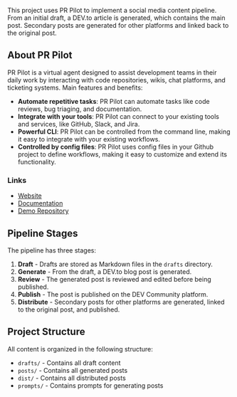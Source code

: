This project uses PR Pilot to implement a social media content pipeline.
From an initial draft, a DEV.to article is generated, which contains the main post.
Secondary posts are generated for other platforms and linked back to the original post.


## About PR Pilot
PR Pilot is a virtual agent designed to assist development teams in their daily work by interacting with code repositories, wikis, chat platforms, and ticketing systems.
Main features and benefits:
- **Automate repetitive tasks**: PR Pilot can automate tasks like code reviews, bug triaging, and documentation.
- **Integrate with your tools**: PR Pilot can connect to your existing tools and services, like GitHub, Slack, and Jira.
- **Powerful CLI**: PR Pilot can be controlled from the command line, making it easy to integrate with your existing workflows.
- **Controlled by config files**: PR Pilot uses config files in your Github project to define workflows, making it easy to customize and extend its functionality.

### Links
- [Website](https://www.pr-pilot.ai)
- [Documentation](https://docs.pr-pilot.ai)
- [Demo Repository](https://github.com/PR-Pilot-AI/demo)


## Pipeline Stages

The pipeline has three stages:
1. **Draft** - Drafts are stored as Markdown files in the `drafts` directory.
2. **Generate** - From the draft, a DEV.to blog post is generated.
3. **Review** - The generated post is reviewed and edited before being published.
4. **Publish** - The post is published on the DEV Community platform.
5. **Distribute** - Secondary posts for other platforms are generated, linked to the original post, and published.

## Project Structure

All content is organized in the following structure:
- `drafts/` - Contains all draft content
- `posts/` - Contains all generated posts
- `dist/` - Contains all distributed posts
- `prompts/` - Contains prompts for generating posts
 